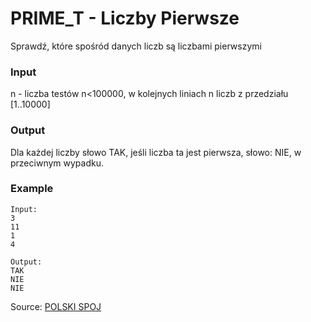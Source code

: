 # PRIME_T - Liczby Pierwsze

Sprawdź, które spośród danych liczb są liczbami pierwszymi

### Input

n - liczba testów n<100000, w kolejnych liniach n liczb z przedziału [1..10000]

### Output

Dla każdej liczby słowo TAK, jeśli liczba ta jest pierwsza, słowo: NIE, w przeciwnym wypadku.

### Example

```
Input:
3
11
1
4

Output:
TAK
NIE
NIE
```

Source: [POLSKI SPOJ](http://pl.spoj.com/)